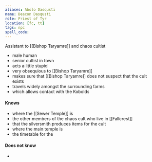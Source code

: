 ```yaml
---
aliases: Abolo Dasqusti
name: Deacon Dasqusti
role: Priest of Tyr
location: [fc, tt]
tags: npc
spell_code:
---
```


Assistant to [[Bishop Taryamre]] and chaos cultist

- male human
- senior cultist in town
- acts a little stupid
- very obsequious to [[Bishop Taryamre]]
- makes sure that [[Bishop Taryamre]] does not suspect that the cult exists
- travels widely amongst the surrounding farms
- which allows contact with the Kobolds

#### Knows
- where the [[Sewer Temple]] is
- the other members of the chaos cult who live in [[Fallcrest]]
- that the silversmith produces items for the cult
- where the main temple is
- the timetable for the 
#### Does not know
- 